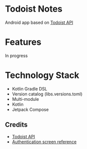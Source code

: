 # Todoist Notes

Android app based on [Todoist API](https://developer.todoist.com/)

# Features

In progress

# Technology Stack

* Kotlin Gradle DSL
* Version catalog (libs.versions.toml)
* Multi-module
* Kotlin
* Jetpack Compose

## Credits

* [Todoist API](https://developer.todoist.com/)
* [Authentication screen reference](https://www.figma.com/community/file/1164891242769434117)
